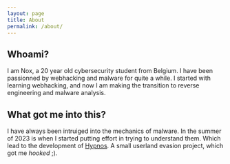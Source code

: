 ```yaml
---
layout: page
title: About
permalink: /about/
---
```


## Whoami?

I am Nox, a 20 year old cybersecurity student from Belgium. I have been passionned by webhacking and malware for quite a while. I started with learning webhacking, and now I am making the transition to reverse engineering and malware analysis.

## What got me into this?

I have always been intruiged into the mechanics of malware. In the summer of 2023 is when I started putting effort in trying to understand them. Which lead to the development of [Hypnos](https://github.com/CaptainNox/Hypnos). A small userland evasion project, which got me *hooked* ;).
